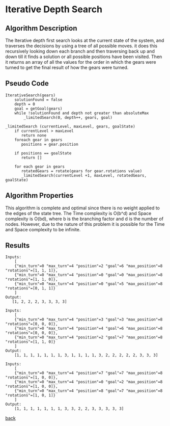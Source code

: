 # Iterative Depth Search

## Algorithm Description

The Iterative depth first search looks at the current state of the system, and traverses the decisions by using a tree of all possible moves. it does this recursively looking down each branch and then traversing back up and down till it finds a solution or all possible positions have been visited. Then it returns an array of all the values for the order in which the gears were turned to get the final result of how the gears were turned.

## Pseudo Code

```
IterativeSearch(gears)
    solutionFound = false
    depth = 0
    goal = getGoal(gears)
    while !solutionFound and depth not greater than absoluteMax
        _limitedSearch(0, depth++, gears, goal)

_limitedSearch (currentLevel, maxLevel, gears, goalState)
    if currentLevel > maxLevel
       return none
    foreach gear in gears
       positions = gear.position

    if positions == goalState
       return []

    for each gear in gears
       rotatedGears = rotate(gears for gear.rotations value)
       _limitedSearch(currentLevel +1, maxLevel, rotatedGears, goalState)
```

## Algorithm Properties

This algorithm is complete and optimal since there is no weight applied to the edges of the state tree. The Time complexity is O(b^d) and Space complexity is O(bd), where b is the branching factor and d is the number of nodes. However, due to the nature of this problem it is possible for the Time and Space complexity to be infinite.

## Results
```
Inputs: 
    [
    {"min_turn"=0 "max_turn"=4 "position"=2 "goal"=6 "max_position"=8 "rotations"=[1, 1, 1]}, 
    {"min_turn"=0 "max_turn"=4 "position"=0 "goal"=0 "max_position"=8 "rotations"=[1, 1, 0]}, 
    {"min_turn"=0 "max_turn"=4 "position"=0 "goal"=5 "max_position"=8 "rotations"=[0, 1, 1]}
    ]
Output: 
   [1, 2, 2, 2, 3, 3, 3, 3]
```
```
Inputs: 
    [
    {"min_turn"=0 "max_turn"=4 "position"=3 "goal"=3 "max_position"=8 "rotations"=[0, 0, 0]}, 
    {"min_turn"=0 "max_turn"=4 "position"=4 "goal"=6 "max_position"=8 "rotations"=[0, 0, 0]}, 
    {"min_turn"=0 "max_turn"=4 "position"=2 "goal"=7 "max_position"=8 "rotations"=[1, 1, 0]}
    ]
Output: 
    [1, 1, 1, 1, 1, 1, 1, 3, 1, 1, 1, 1, 3, 2, 2, 2, 2, 2, 3, 3, 3]
```
```
Inputs: 
    [
    {"min_turn"=0 "max_turn"=4 "position"=7 "goal"=7 "max_position"=8 "rotations"=[1, 0, 0]}, 
    {"min_turn"=0 "max_turn"=4 "position"=0 "goal"=2 "max_position"=8 "rotations"=[1, 0, 0]}, 
    {"min_turn"=0 "max_turn"=4 "position"=8 "goal"=7 "max_position"=8 "rotations"=[1, 0, 1]}
    ]
Output: 
    [1, 1, 1, 1, 1, 1, 1, 3, 3, 2, 2, 3, 3, 3, 3, 3]
```
[back](../README.md)
